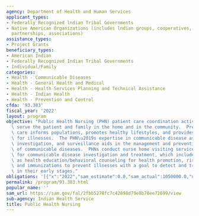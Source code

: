 ```yaml
---
agency: Department of Health and Human Services
applicant_types:
- Federally Recognized lndian Tribal Governments
- Native American Organizations (includes lndian groups, cooperatives, corporations,
  partnerships, associations)
assistance_types:
- Project Grants
beneficiary_types:
- American Indian
- Federally Recognized Indian Tribal Governments
- Individual/Family
categories:
- Health - Communicable Diseases
- Health - General Health and Medical
- Health - Health Services Planning and Technical Assistance
- Health - Indian Health
- Health - Prevention and Control
cfda: '93.383'
fiscal_year: '2022'
layout: program
objective: "Public Health Nursing (PHN) patient care coordination activities aim to\
  \ serve the patient and family in the home and in the community.  Preventative health\
  \ care informs populations, promotes healthy lifestyles, and provides early treatment\
  \ for illnesses.  The PHN\u2019s expertise in communicable disease assessment, outreach,\
  \ investigation, and surveillance aids in the management and prevention of the spread\
  \ of communicable diseases.  PHNs conduct nurse home visiting services via referral\
  \ for communicable disease investigation and treatment, which includes such services\
  \ as health education/behavioral counseling for health promotion, risk reduction,\
  \ and immunizations to prevent illnesses with a goal to detect and treat problems\
  \ in their early stages."
obligations: '[{"x":"2022","sam_estimate":0.0,"sam_actual":1050000.0,"usa_spending_actual":1050000.0},{"x":"2023","sam_estimate":1050000.0,"sam_actual":0.0,"usa_spending_actual":0.0},{"x":"2024","sam_estimate":1050000.0,"sam_actual":0.0,"usa_spending_actual":0.0}]'
permalink: /program/93.383.html
popular_name: ''
sam_url: https://sam.gov/fal/2fbb5278fc7c42898d79e8b78ee72699/view
sub-agency: Indian Health Service
title: Public Health Nursing
---
```

